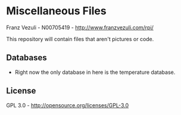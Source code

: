 # Miscellaneous Files

Franz Vezuli - N00705419 - http://www.franzvezuli.com/rpi/

This repository will contain files that aren't pictures or code.

## Databases

- Right now the only database in here is the temperature database.

## License

GPL 3.0 - http://opensource.org/licenses/GPL-3.0

